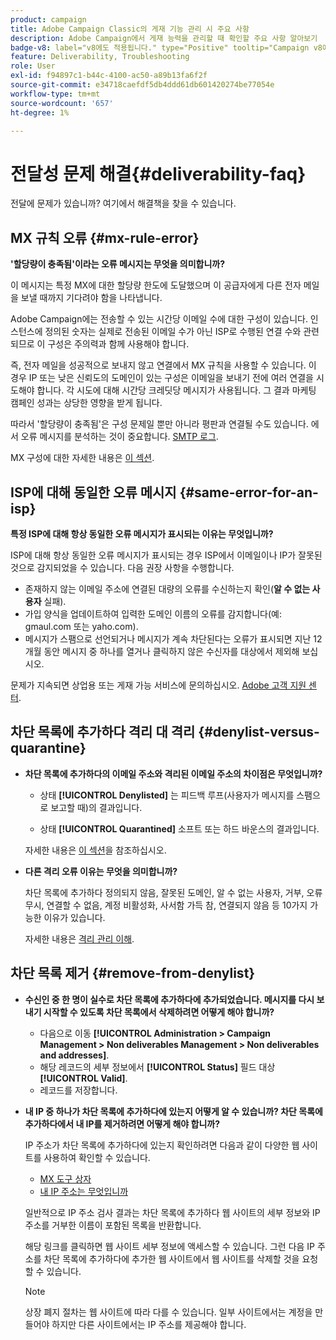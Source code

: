 ```yaml
---
product: campaign
title: Adobe Campaign Classic의 게재 기능 관리 시 주요 사항
description: Adobe Campaign에서 게재 능력을 관리할 때 확인할 주요 사항 알아보기
badge-v8: label="v8에도 적용됩니다." type="Positive" tooltip="Campaign v8에도 적용됩니다."
feature: Deliverability, Troubleshooting
role: User
exl-id: f94897c1-b44c-4100-ac50-a89b13fa6f2f
source-git-commit: e34718caefdf5db4ddd61db601420274be77054e
workflow-type: tm+mt
source-wordcount: '657'
ht-degree: 1%

---
```


# 전달성 문제 해결{#deliverability-faq}

전달에 문제가 있습니까? 여기에서 해결책을 찾을 수 있습니다.

## MX 규칙 오류 {#mx-rule-error}

**&#39;할당량이 충족됨&#39;이라는 오류 메시지는 무엇을 의미합니까?**

이 메시지는 특정 MX에 대한 할당량 한도에 도달했으며 이 공급자에게 다른 전자 메일을 보낼 때까지 기다려야 함을 나타냅니다.

Adobe Campaign에는 전송할 수 있는 시간당 이메일 수에 대한 구성이 있습니다. 인스턴스에 정의된 숫자는 실제로 전송된 이메일 수가 아닌 ISP로 수행된 연결 수와 관련되므로 이 구성은 주의력과 함께 사용해야 합니다.

즉, 전자 메일을 성공적으로 보내지 않고 연결에서 MX 규칙을 사용할 수 있습니다. 이 경우 IP 또는 낮은 신뢰도의 도메인이 있는 구성은 이메일을 보내기 전에 여러 연결을 시도해야 합니다. 각 시도에 대해 시간당 크레딧당 메시지가 사용됩니다. 그 결과 마케팅 캠페인 성과는 상당한 영향을 받게 됩니다.

따라서 &#39;할당량이 충족됨&#39;은 구성 문제일 뿐만 아니라 평판과 연결될 수도 있습니다. 에서 오류 메시지를 분석하는 것이 중요합니다. [SMTP 로그](../../production/using/monitoring-processes.md#smtp-errors-per-domain).

MX 구성에 대한 자세한 내용은 [이 섹션](../../installation/using/email-deliverability.md#mx-configuration).

## ISP에 대해 동일한 오류 메시지 {#same-error-for-an-isp}

**특정 ISP에 대해 항상 동일한 오류 메시지가 표시되는 이유는 무엇입니까?**

ISP에 대해 항상 동일한 오류 메시지가 표시되는 경우 ISP에서 이메일이나 IP가 잘못된 것으로 감지되었을 수 있습니다. 다음 권장 사항을 수행합니다.
* 존재하지 않는 이메일 주소에 연결된 대량의 오류를 수신하는지 확인(**알 수 없는 사용자** 실패).
* 가입 양식을 업데이트하여 입력한 도메인 이름의 오류를 감지합니다(예: gmaul.com 또는 yaho.com).
* 메시지가 스팸으로 선언되거나 메시지가 계속 차단된다는 오류가 표시되면 지난 12개월 동안 메시지 중 하나를 열거나 클릭하지 않은 수신자를 대상에서 제외해 보십시오.

문제가 지속되면 상업용 또는 게재 가능 서비스에 문의하십시오. [Adobe 고객 지원 센터](https://helpx.adobe.com/kr/enterprise/admin-guide.html/enterprise/using/support-for-experience-cloud.ug.html).

## 차단 목록에 추가하다 격리 대 격리 {#denylist-versus-quarantine}

* **차단 목록에 추가하다의 이메일 주소와 격리된 이메일 주소의 차이점은 무엇입니까?**

   * 상태 **[!UICONTROL Denylisted]** 는 피드백 루프(사용자가 메시지를 스팸으로 보고할 때)의 결과입니다.

   * 상태 **[!UICONTROL Quarantined]** 소프트 또는 하드 바운스의 결과입니다.

  자세한 내용은 [이 섹션](understanding-quarantine-management.md#quarantine-vs-denylist)을 참조하십시오.

* **다른 격리 오류 이유는 무엇을 의미합니까?**

  차단 목록에 추가하다 정의되지 않음, 잘못된 도메인, 알 수 없는 사용자, 거부, 오류 무시, 연결할 수 없음, 계정 비활성화, 사서함 가득 참, 연결되지 않음 등 10가지 가능한 이유가 있습니다.

  자세한 내용은 [격리 관리 이해](understanding-quarantine-management.md).

## 차단 목록 제거 {#remove-from-denylist}

* **수신인 중 한 명이 실수로 차단 목록에 추가하다에 추가되었습니다. 메시지를 다시 보내기 시작할 수 있도록 차단 목록에서 삭제하려면 어떻게 해야 합니까?**

   * 다음으로 이동 **[!UICONTROL Administration > Campaign Management > Non deliverables Management > Non deliverables and addresses]**.
   * 해당 레코드의 세부 정보에서 **[!UICONTROL Status]** 필드 대상 **[!UICONTROL Valid]**.
   * 레코드를 저장합니다.

* **내 IP 중 하나가 차단 목록에 추가하다에 있는지 어떻게 알 수 있습니까? 차단 목록에 추가하다에서 내 IP를 제거하려면 어떻게 해야 합니까?**

  IP 주소가 차단 목록에 추가하다에 있는지 확인하려면 다음과 같이 다양한 웹 사이트를 사용하여 확인할 수 있습니다.
   * [MX 도구 상자](https://mxtoolbox.com/)
   * [내 IP 주소는 무엇입니까](https://whatismyipaddress.com)

  일반적으로 IP 주소 검사 결과는 차단 목록에 추가하다 웹 사이트의 세부 정보와 IP 주소를 거부한 이름이 포함된 목록을 반환합니다.

  해당 링크를 클릭하면 웹 사이트 세부 정보에 액세스할 수 있습니다. 그런 다음 IP 주소를 차단 목록에 추가하다에 추가한 웹 사이트에서 웹 사이트를 삭제할 것을 요청할 수 있습니다.

  >[!NOTE]
  >
  >상장 폐지 절차는 웹 사이트에 따라 다를 수 있습니다. 일부 사이트에서는 계정을 만들어야 하지만 다른 사이트에서는 IP 주소를 제공해야 합니다.
